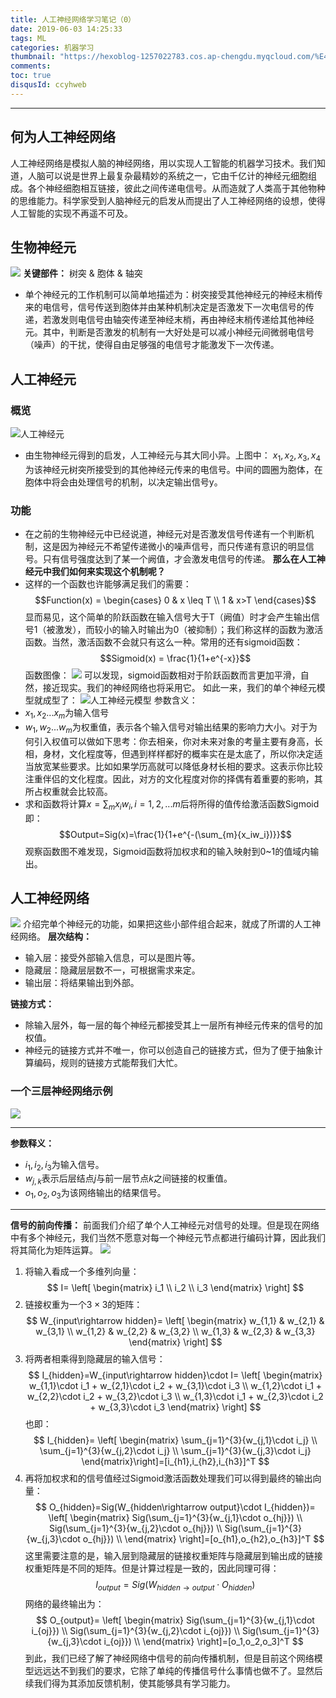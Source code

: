 ```yaml
---
title: 人工神经网络学习笔记（0）
date: 2019-06-03 14:25:33
tags: ML
categories: 机器学习
thumbnail: "https://hexoblog-1257022783.cos.ap-chengdu.myqcloud.com/%E4%BA%BA%E5%B7%A5%E7%A5%9E%E7%BB%8F%E7%BD%91%E7%BB%9C%E5%AD%A6%E4%B9%A0%E7%AC%94%E8%AE%B0%EF%BC%880%EF%BC%89/ml_1.jpg"
comments: 
toc: true
disqusId: ccyhweb
---
```



---
## 何为人工神经网络
人工神经网络是模拟人脑的神经网络，用以实现人工智能的机器学习技术。我们知道，人脑可以说是世界上最复杂最精妙的系统之一，它由千亿计的神经元细胞组成。各个神经细胞相互链接，彼此之间传递电信号。从而造就了人类高于其他物种的思维能力。科学家受到人脑神经元的启发从而提出了人工神经网络的设想，使得人工智能的实现不再遥不可及。
<!-- more -->
## 生物神经元
![](https://ss1.bdstatic.com/70cFvXSh_Q1YnxGkpoWK1HF6hhy/it/u=2877951112,4239204535&fm=26&gp=0.jpg)
**关键部件：** 树突 & 胞体 & 轴突
* 单个神经元的工作机制可以简单地描述为：树突接受其他神经元的神经末梢传来的电信号，信号传送到胞体并由某种机制决定是否激发下一次电信号的传递，若激发则电信号由轴突传递至神经末梢，再由神经末梢传递给其他神经元。其中，判断是否激发的机制有一大好处是可以减小神经元间微弱电信号（噪声）的干扰，使得自由足够强的电信号才能激发下一次传递。

## 人工神经元
### 概览
![人工神经元](https://ss1.bdstatic.com/70cFuXSh_Q1YnxGkpoWK1HF6hhy/it/u=1784596280,2741805283&fm=26&gp=0.jpg)
* 由生物神经元得到的启发，人工神经元与其大同小异。上图中： $x_1,x_2,x_3,x_4$ 为该神经元树突所接受到的其他神经元传来的电信号。中间的圆圈为胞体，在胞体中将会由处理信号的机制，以决定输出信号y。
### 功能
* 在之前的生物神经元中已经说道，神经元对是否激发信号传递有一个判断机制，这是因为神经元不希望传递微小的噪声信号，而只传递有意识的明显信号。只有信号强度达到了某一个阙值，才会激发电信号的传递。
**那么在人工神经元中我们如何来实现这个机制呢？**
* 这样的一个函数也许能够满足我们的需要：
$$Function(x) = \begin{cases}  
0 & x \leq T \\
1 & x>T
\end{cases}$$
显而易见，这个简单的阶跃函数在输入信号大于T（阙值）时才会产生输出信号1（被激发），而较小的输入时输出为0（被抑制）；我们称这样的函数为激活函数。当然，激活函数不会就只有这么一种。常用的还有sigmoid函数：
$$Sigmoid(x) = \frac{1}{1+e^{-x}}$$
函数图像：
![](https://ss2.bdstatic.com/70cFvnSh_Q1YnxGkpoWK1HF6hhy/it/u=2160826125,3899173269&fm=26&gp=0.jpg)
可以发现，sigmoid函数相对于阶跃函数而言更加平滑，自然，接近现实。我们的神经网络也将采用它。
如此一来，我们的单个神经元模型就成型了：
![人工神经元模型](https://images2015.cnblogs.com/blog/764050/201606/764050-20160619112701960-1012598812.png)
参数含义：
* $x_1 ,x_2... x_m$为输入信号
* $w_1 ,w_2... w_m$为权重值，表示各个输入信号对输出结果的影响力大小。对于为何引入权值可以做如下思考：你去相亲，你对未来对象的考量主要有身高，长相，身材，文化程度等，但遇到样样都好的概率实在是太底了，所以你决定适当放宽某些要求。比如如果学历高就可以降低身材长相的要求。这表示你比较注重伴侣的文化程度。因此，对方的文化程度对你的择偶有着重要的影响，其所占权重就会比较高。
* 求和函数将计算$x=\sum_{m}{x_iw_i},i=1,2,...m$后将所得的值传给激活函数Sigmoid即：
$$Output=Sig(x)=\frac{1}{1+e^{-(\sum_{m}{x_iw_i})}}$$
观察函数图不难发现，Sigmoid函数将加权求和的输入映射到0~1的值域内输出。
## 人工神经网络
![](https://ss0.bdstatic.com/70cFuHSh_Q1YnxGkpoWK1HF6hhy/it/u=266571296,2744303426&fm=26&gp=0.jpg)
介绍完单个神经元的功能，如果把这些小部件组合起来，就成了所谓的人工神经网络。
**层次结构：**
* 输入层：接受外部输入信息，可以是图片等。
* 隐藏层：隐藏层层数不一，可根据需求来定。
* 输出层：将结果输出到外部。

**链接方式：**
* 除输入层外，每一层的每个神经元都接受其上一层所有神经元传来的信号的加权值。
* 神经元的链接方式并不唯一，你可以创造自己的链接方式，但为了便于抽象计算编码，规则的链接方式能帮我们大忙。

### 一个三层神经网络示例
![](http://hexoblog-1257022783.cos.ap-chengdu.myqcloud.com/%E4%BA%BA%E5%B7%A5%E7%A5%9E%E7%BB%8F%E7%BD%91%E7%BB%9C%E5%AD%A6%E4%B9%A0%E7%AC%94%E8%AE%B0%EF%BC%880%EF%BC%89/20190603023656961.png)

--------------------------------------
**参数释义：**
* $i_1,i_2,i_3$为输入信号。
* $w_{j,k}$表示后层结点$j$与前一层节点$k$之间链接的权重值。
* $o_1,o_2,o_3$为该网络输出的结果信号。

---

**信号的前向传播：**
前面我们介绍了单个人工神经元对信号的处理。但是现在网络中有多个神经元，我们当然不愿意对每一个神经元节点都进行编码计算，因此我们将其简化为矩阵运算。
![](http://hexoblog-1257022783.cos.ap-chengdu.myqcloud.com/%E4%BA%BA%E5%B7%A5%E7%A5%9E%E7%BB%8F%E7%BD%91%E7%BB%9C%E5%AD%A6%E4%B9%A0%E7%AC%94%E8%AE%B0%EF%BC%880%EF%BC%89/20190603023612835.png)
1. 将输入看成一个多维列向量：
$$
I=
\left[
\begin{matrix}
i_1 \\ 
i_2 \\
i_3 
\end{matrix} \right]
$$
2. 链接权重为一个$3\times3$的矩阵：
$$
W_{input\rightarrow hidden}=
\left[
\begin{matrix}
w_{1,1} & w_{2,1} & w_{3,1} \\
w_{1,2} & w_{2,2} & w_{3,2} \\
w_{1,3} & w_{2,3} & w_{3,3} 
\end{matrix} \right]
$$
3. 将两者相乘得到隐藏层的输入信号：
$$
I_{hidden}=W_{input\rightarrow hidden}\cdot I=
\left[
\begin{matrix}
w_{1,1}\cdot i_1 + w_{2,1}\cdot i_2 + w_{3,1}\cdot i_3 \\
w_{1,2}\cdot i_1 + w_{2,2}\cdot i_2 + w_{3,2}\cdot i_3 \\
w_{1,3}\cdot i_1 + w_{2,3}\cdot i_2 + w_{3,3}\cdot i_3 
\end{matrix} \right]
$$
也即：
$$
I_{hidden}=
\left[
\begin{matrix}
\sum_{j=1}^{3}{w_{j,1}\cdot i_j} \\
\sum_{j=1}^{3}{w_{j,2}\cdot i_j} \\
\sum_{j=1}^{3}{w_{j,3}\cdot i_j} 
\end{matrix}\right]=[i_{h1},i_{h2},i_{h3}]^T
$$
4. 再将加权求和的信号值经过Sigmoid激活函数处理我们可以得到最终的输出向量：
$$
O_{hidden}=Sig(W_{hidden\rightarrow output}\cdot I_{hidden})=
\left[
\begin{matrix}
Sig(\sum_{j=1}^{3}{w_{j,1}\cdot o_{hj}}) \\
Sig(\sum_{j=1}^{3}{w_{j,2}\cdot o_{hj}}) \\
Sig(\sum_{j=1}^{3}{w_{j,3}\cdot o_{hj}}) \\
\end{matrix}
\right]=[o_{h1},o_{h2},o_{h3}]^T
$$
这里需要注意的是，输入层到隐藏层的链接权重矩阵与隐藏层到输出成的链接权重矩阵是不同的矩阵。但是计算过程是一致的，因此同理可得：
$$
I_{output}=Sig(W_{hidden\rightarrow output}\cdot O_{hidden})
$$
网络的最终输出为：
$$
O_{output}=
\left[
\begin{matrix}
Sig(\sum_{j=1}^{3}{w_{j,1}\cdot i_{oj}}) \\
Sig(\sum_{j=1}^{3}{w_{j,2}\cdot i_{oj}}) \\
Sig(\sum_{j=1}^{3}{w_{j,3}\cdot i_{oj}}) \\
\end{matrix}
\right]=[o_1,o_2,o_3]^T
$$
到此，我们已经了解了神经网络中信号的前向传播机制，但是目前这个网络模型远远达不到我们的要求，它除了单纯的传播信号什么事情也做不了。显然后续我们得为其添加反馈机制，使其能够具有学习能力。
